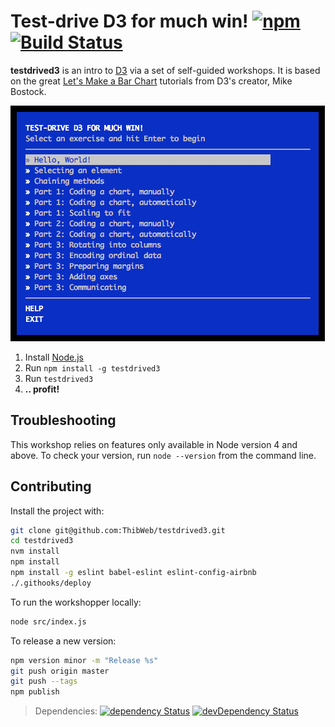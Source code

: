 Test-drive D3 for much win! [![npm](https://img.shields.io/npm/v/testdrived3.svg?style=flat-square)](https://www.npmjs.com/package/testdrived3) [![Build Status](https://img.shields.io/travis/ThibWeb/testdrived3.svg?style=flat-square)](https://travis-ci.org/ThibWeb/testdrived3)
==========

__testdrived3__ is an intro to [D3](http://d3js.org/) via a set of self-guided workshops. It is based on the great [Let's Make a Bar Chart](http://bost.ocks.org/mike/bar/) tutorials from D3's creator, Mike Bostock.

![menu screenshot](menu-screenshot.png)

1. Install [Node.js](http://nodejs.org/)
2. Run `npm install -g testdrived3`
3. Run `testdrived3`
4. **.. profit!**

## Troubleshooting

This workshop relies on features only available in Node version 4 and above. To check your version, run `node --version` from the command line.

## Contributing

Install the project with:

```sh
git clone git@github.com:ThibWeb/testdrived3.git
cd testdrived3
nvm install
npm install
npm install -g eslint babel-eslint eslint-config-airbnb
./.githooks/deploy
```

To run the workshopper locally:

```sh
node src/index.js
```

To release a new version:

```sh
npm version minor -m "Release %s"
git push origin master
git push --tags
npm publish
```

> Dependencies: [![dependency Status](https://img.shields.io/david/ThibWeb/testdrived3.svg?style=flat-square)](https://david-dm.org/ThibWeb/testdrived3) [![devDependency Status](https://img.shields.io/david/dev/ThibWeb/testdrived3.svg?style=flat-square)](https://david-dm.org/ThibWeb/testdrived3)
